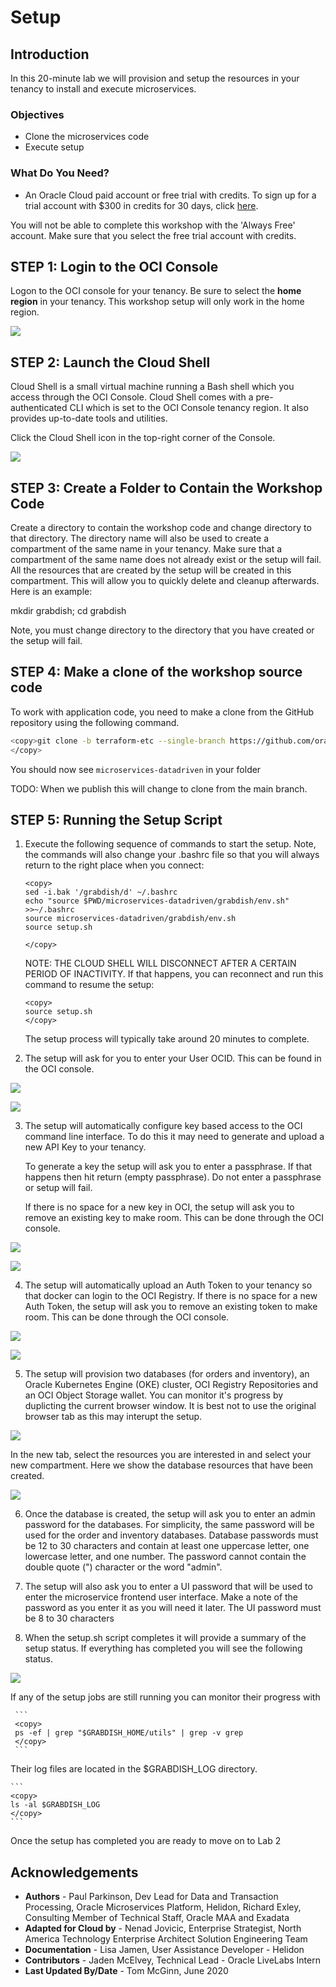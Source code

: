 # Setup
## Introduction

In this 20-minute lab we will provision and setup the resources in your tenancy to install and execute microservices.  

### Objectives

* Clone the microservices code
* Execute setup

### What Do You Need?

* An Oracle Cloud paid account or free trial with credits. To sign up for a trial account with $300 in credits for 30 days, click [here](http://oracle.com/cloud/free).

You will not be able to complete this workshop with the 'Always Free' account. Make sure that you select the free trial account with credits.

## **STEP 1**: Login to the OCI Console

Logon to the OCI console for your tenancy.  Be sure to select the **home region** in your tenancy.  This workshop setup will only work in the home region.

  ![](images/home-region.png " ")
  
## **STEP 2**: Launch the Cloud Shell

Cloud Shell is a small virtual machine running a Bash shell which you access through the OCI Console. Cloud Shell comes with a pre-authenticated CLI which is set to the OCI Console tenancy region. It also provides up-to-date tools and utilities.

Click the Cloud Shell icon in the top-right corner of the Console.

  ![](images/open-cloud-shell.png " ")

## **STEP 3**: Create a Folder to Contain the Workshop Code

Create a directory to contain the workshop code and change directory to that directory.  The directory name will also be used to create a compartment of the same name in your tenancy.  Make sure that a compartment of the same name does not already exist or the setup will fail.  All the resources that are created by the setup will be created in this compartment.  This will allow you to quickly delete and cleanup afterwards.  Here is an example:

<copy>mkdir grabdish; cd grabdish</copy>

Note, you must change directory to the directory that you have created or the setup will fail.

## **STEP 4**: Make a clone of the workshop source code

To work with application code, you need to make a clone from the GitHub repository using the following command. 

```bash
<copy>git clone -b terraform-etc --single-branch https://github.com/oracle/microservices-datadriven.git
</copy>
```

You should now see `microservices-datadriven` in your folder

TODO: When we publish this will change to clone from the main branch.

## **STEP 5**: Running the Setup Script

1. Execute the following sequence of commands to start the setup.  Note, the commands will also change your .bashrc file so that you will always return to the right place when you connect:

    ```
    <copy>
    sed -i.bak '/grabdish/d' ~/.bashrc
    echo "source $PWD/microservices-datadriven/grabdish/env.sh" >>~/.bashrc
    source microservices-datadriven/grabdish/env.sh
    source setup.sh

    </copy>
    ```
   
   NOTE: THE CLOUD SHELL WILL DISCONNECT AFTER A CERTAIN PERIOD OF INACTIVITY. If that happens, you can reconnect and run this command to resume the setup:

    ```
    <copy>
    source setup.sh
    </copy>
    ```

   The setup process will typically take around 20 minutes to complete.  

2. The setup will ask for you to enter your User OCID.  This can be found in the OCI console.


  ![](images/get-user-ocid.png " ")

  ![](images/example-user-ocid.png " ")

3. The setup will automatically configure key based access to the OCI command line interface.  To do this it may need to generate and upload a new API Key to your tenancy.  

   To generate a key the setup will ask you to enter a passphrase.  If that happens then hit return (empty passphrase).  Do not enter a passphrase or setup will fail.
   
   If there is no space for a new key in OCI, the setup will ask you to remove an existing key to make room.  This can be done through the OCI console.

  ![](images/get-user-ocid.png " ")

  ![](images/delete-api-key.png " ")

4. The setup will automatically upload an Auth Token to your tenancy so that docker can login to the OCI Registry.  If there is no space for a new Auth Token, the setup will ask you to remove an existing token to make room.  This can be done through the OCI console.

  ![](images/get-user-ocid.png " ")

  ![](images/delete-auth-token.png " ")

5. The setup will provision two databases (for orders and inventory), an Oracle Kubernetes Engine (OKE) cluster, OCI Registry Repositories and an OCI Object Storage wallet.  You can monitor it's progress by duplicting the current browser window.  It is best not to use the original browser tab as this may interupt the setup.

  ![](images/duplicate-browser-tab.png " ")

   In the new tab, select the resources you are interested in and select your new compartment.  Here we show the database resources that have been created.

  ![](images/select-compartment.png " ")

6. Once the database is created, the setup will ask you to enter an admin password for the databases.  For simplicity, the same password will be used for the order and inventory databases.  Database passwords must be 12 to 30 characters and contain at least one uppercase letter, one lowercase letter, and one number. The password cannot contain the double quote (") character or the word "admin".

7. The setup will also ask you to enter a UI password that will be used to enter the microservice frontend user interface.  Make a note of the password as you enter it as you will need it later.  The UI password must be 8 to 30 characters

8. When the setup.sh script completes it will provide a summary of the setup status.  If everything has completed you will see the following status.

  ![](images/all-done.png " ")

   If any of the setup jobs are still running you can monitor their progress with 

     ```
     <copy>
     ps -ef | grep "$GRABDISH_HOME/utils" | grep -v grep
     </copy>
     ```

   Their log files are located in the $GRABDISH_LOG directory.

    ```
    <copy>
    ls -al $GRABDISH_LOG
    </copy>
    ```

   Once the setup has completed you are ready to move on to Lab 2

## Acknowledgements

* **Authors** - Paul Parkinson, Dev Lead for Data and Transaction Processing, Oracle Microservices Platform, Helidon, 
  Richard Exley, Consulting Member of Technical Staff, Oracle MAA and Exadata
* **Adapted for Cloud by** - Nenad Jovicic, Enterprise Strategist, North America Technology Enterprise Architect Solution Engineering Team
* **Documentation** - Lisa Jamen, User Assistance Developer - Helidon
* **Contributors** - Jaden McElvey, Technical Lead - Oracle LiveLabs Intern
* **Last Updated By/Date** - Tom McGinn, June 2020


